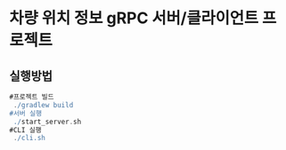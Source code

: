 # 차량 위치 정보 gRPC 서버/클라이언트 프로젝트


## 실행방법
```gradle
#프로젝트 빌드
 ./gradlew build
#서버 실행
 ./start_server.sh
#CLI 실행
 ./cli.sh
